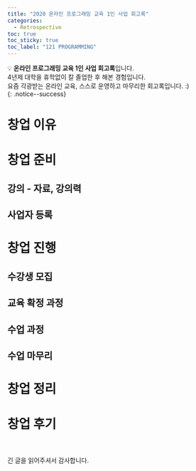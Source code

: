 ```yaml
---
title: "2020 온라인 프로그래밍 교육 1인 사업 회고록"
categories:
  - Retrospective
toc: true
toc_sticky: true
toc_label: "121 PROGRAMMING"
---
```


💡 **온라인 프로그래밍 교육 1인 사업 회고록**입니다.<br>
4년제 대학을 휴학없이 칼 졸업한 후 해본 경험입니다.<br>
요즘 각광받는 온라인 교육, 스스로 운영하고 마무리한 회고록입니다. :) <br>
{: .notice--success}

# 창업 이유

# 창업 준비

## 강의 - 자료, 강의력

## 사업자 등록

# 창업 진행

## 수강생 모집

## 교육 확정 과정

## 수업 과정

## 수업 마무리

# 창업 정리

# 창업 후기

<br>
<br>
긴 글을 읽어주셔서 감사합니다.<br>